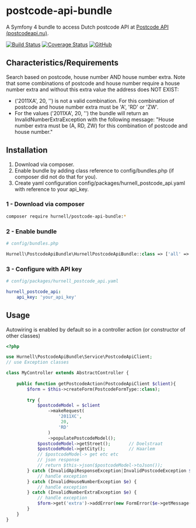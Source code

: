 
# postcode-api-bundle

A Symfony 4 bundle to access Dutch postcode API at [Postcode API (postcodeapi.nu)](https://www.postcodeapi.nu/).

[![Build Status](https://travis-ci.org/hurnell/postcode-api-bundle.svg?branch=master)](https://travis-ci.org/hurnell/postcode-api-bundle) [![Coverage Status](https://coveralls.io/repos/github/hurnell/postcode-api-bundle/badge.svg)](https://coveralls.io/github/hurnell/postcode-api-bundle) [![GitHub](https://img.shields.io/badge/license-MIT-blue.svg)](https://github.com/hurnell/postcode-api-bundle/blob/master/LICENSE)

## Characteristics/Requirements
Search based on postcode, house number AND house number extra. Note that some combinations of postcode and house number require a house number extra and without this extra value the address does NOT EXIST:
* ('2011XA', 20, '') is not a valid combination. For this combination  of postcode and house number extra must be 'A', 'RD' or 'ZW'.
* For the values ('2011XA', 20, '') the bundle will return an InvalidNumberExtraException with the following message: "House number extra must be (A, RD, ZW) for this combination of postcode and house number."

## Installation
1. Download via composer.
2. Enable bundle by adding class reference to config/bundles.php (if composer did not do that for you).
3. Create yaml configuration config/packages/hurnell_postcode_api.yaml with reference to your api_key.

### 1 - Download via composer
```bash
composer require hurnell/postcode-api-bundle:*
```
### 2 - Enable bundle
```php
# config/bundles.php

Hurnell\PostcodeApiBundle\HurnellPostcodeApiBundle::class => ['all' => true],
```
### 3 - Configure with API key
```yaml
# config/packages/hurnell_postcode_api.yaml

hurnell_postcode_api:
    api_key: 'your_api_key'
```

## Usage

Autowiring is enabled by default so in a controller action (or constructor of other classes)
```php
<?php

use Hurnell\PostcodeApiBundle\Service\PostcodeApiClient;
// use Exception classes

class MyController extends AbstractController {
    
    public function getPostcodeAction(PostcodeApiClient $client){
        $form = $this->createForm(PostcodeFormType::class);
        
        try {
            $postcodeModel = $client
                ->makeRequest(
                    '2011XC',
                     20,
                    'RD'
                )
                ->populatePostcodeModel();
            $postcodeModel->getStreet();       // Doelstraat
            $postcodeModel->getCity();         // Haarlem
            // $postcodeModel-> get etc etc
            // json response
            // return $this->json($postcodeModel->toJson());
        } catch (InvalidApiResponseException|InvalidPostcodeException $e) {
            // handle exception
        } catch (InvalidHouseNumberException $e) {
            // handle exception
        } catch (InvalidNumberExtraException $e) {
            // handle exception
            $form->get('extra')->addError(new FormError($e->getMessage()));
        }
    }
}
```



